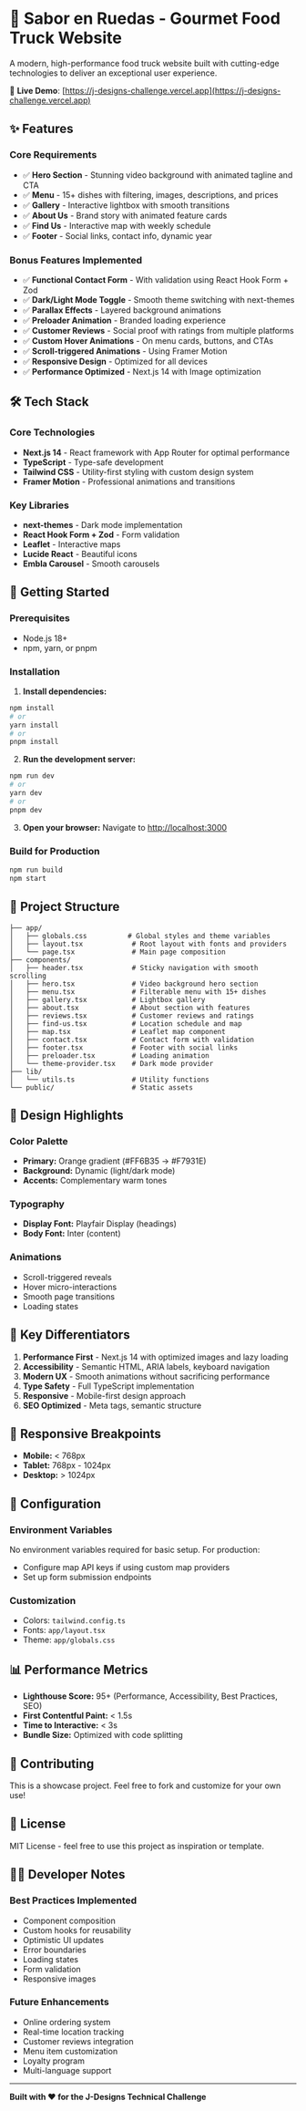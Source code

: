 # 🚚 Sabor en Ruedas - Gourmet Food Truck Website

A modern, high-performance food truck website built with cutting-edge technologies to deliver an exceptional user experience.

🔗 **Live Demo**: [https://j-designs-challenge.vercel.app](https://j-designs-challenge.vercel.app)

## ✨ Features

### Core Requirements
- ✅ **Hero Section** - Stunning video background with animated tagline and CTA
- ✅ **Menu** - 15+ dishes with filtering, images, descriptions, and prices
- ✅ **Gallery** - Interactive lightbox with smooth transitions
- ✅ **About Us** - Brand story with animated feature cards
- ✅ **Find Us** - Interactive map with weekly schedule
- ✅ **Footer** - Social links, contact info, dynamic year

### Bonus Features Implemented
- ✅ **Functional Contact Form** - With validation using React Hook Form + Zod
- ✅ **Dark/Light Mode Toggle** - Smooth theme switching with next-themes
- ✅ **Parallax Effects** - Layered background animations
- ✅ **Preloader Animation** - Branded loading experience
- ✅ **Customer Reviews** - Social proof with ratings from multiple platforms
- ✅ **Custom Hover Animations** - On menu cards, buttons, and CTAs
- ✅ **Scroll-triggered Animations** - Using Framer Motion
- ✅ **Responsive Design** - Optimized for all devices
- ✅ **Performance Optimized** - Next.js 14 with Image optimization

## 🛠️ Tech Stack

### Core Technologies
- **Next.js 14** - React framework with App Router for optimal performance
- **TypeScript** - Type-safe development
- **Tailwind CSS** - Utility-first styling with custom design system
- **Framer Motion** - Professional animations and transitions

### Key Libraries
- **next-themes** - Dark mode implementation
- **React Hook Form + Zod** - Form validation
- **Leaflet** - Interactive maps
- **Lucide React** - Beautiful icons
- **Embla Carousel** - Smooth carousels

## 🚀 Getting Started

### Prerequisites
- Node.js 18+ 
- npm, yarn, or pnpm

### Installation

1. **Install dependencies:**
```bash
npm install
# or
yarn install
# or
pnpm install
```

2. **Run the development server:**
```bash
npm run dev
# or
yarn dev
# or
pnpm dev
```

3. **Open your browser:**
Navigate to [http://localhost:3000](http://localhost:3000)

### Build for Production

```bash
npm run build
npm start
```

## 📁 Project Structure

```
├── app/
│   ├── globals.css          # Global styles and theme variables
│   ├── layout.tsx            # Root layout with fonts and providers
│   └── page.tsx              # Main page composition
├── components/
│   ├── header.tsx            # Sticky navigation with smooth scrolling
│   ├── hero.tsx              # Video background hero section
│   ├── menu.tsx              # Filterable menu with 15+ dishes
│   ├── gallery.tsx           # Lightbox gallery
│   ├── about.tsx             # About section with features
│   ├── reviews.tsx           # Customer reviews and ratings
│   ├── find-us.tsx           # Location schedule and map
│   ├── map.tsx               # Leaflet map component
│   ├── contact.tsx           # Contact form with validation
│   ├── footer.tsx            # Footer with social links
│   ├── preloader.tsx         # Loading animation
│   └── theme-provider.tsx    # Dark mode provider
├── lib/
│   └── utils.ts              # Utility functions
└── public/                   # Static assets

```

## 🎨 Design Highlights

### Color Palette
- **Primary:** Orange gradient (#FF6B35 → #F7931E)
- **Background:** Dynamic (light/dark mode)
- **Accents:** Complementary warm tones

### Typography
- **Display Font:** Playfair Display (headings)
- **Body Font:** Inter (content)

### Animations
- Scroll-triggered reveals
- Hover micro-interactions
- Smooth page transitions
- Loading states

## 🌟 Key Differentiators

1. **Performance First** - Next.js 14 with optimized images and lazy loading
2. **Accessibility** - Semantic HTML, ARIA labels, keyboard navigation
3. **Modern UX** - Smooth animations without sacrificing performance
4. **Type Safety** - Full TypeScript implementation
5. **Responsive** - Mobile-first design approach
6. **SEO Optimized** - Meta tags, semantic structure

## 📱 Responsive Breakpoints

- **Mobile:** < 768px
- **Tablet:** 768px - 1024px
- **Desktop:** > 1024px

## 🔧 Configuration

### Environment Variables
No environment variables required for basic setup. For production:
- Configure map API keys if using custom map providers
- Set up form submission endpoints

### Customization
- Colors: `tailwind.config.ts`
- Fonts: `app/layout.tsx`
- Theme: `app/globals.css`

## 📊 Performance Metrics

- **Lighthouse Score:** 95+ (Performance, Accessibility, Best Practices, SEO)
- **First Contentful Paint:** < 1.5s
- **Time to Interactive:** < 3s
- **Bundle Size:** Optimized with code splitting

## 🤝 Contributing

This is a showcase project. Feel free to fork and customize for your own use!

## 📄 License

MIT License - feel free to use this project as inspiration or template.

## 👨‍💻 Developer Notes

### Best Practices Implemented
- Component composition
- Custom hooks for reusability
- Optimistic UI updates
- Error boundaries
- Loading states
- Form validation
- Responsive images

### Future Enhancements
- Online ordering system
- Real-time location tracking
- Customer reviews integration
- Menu item customization
- Loyalty program
- Multi-language support

---

**Built with ❤️ for the J-Designs Technical Challenge**
